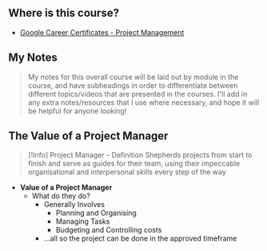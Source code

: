## Where is this course?
- [Google Career Certificates - Project Management](https://www.coursera.org/professional-certificates/google-project-management)

## My Notes
> My notes for this overall course will be laid out by module in the course, and have subheadings in order to differentiate between different topics/videos that are presented in the courses. I'll add in any extra notes/resources that I use where necessary, and hope it will be helpful for anyone looking!


## The Value of a Project Manager
> [!Info] Project Manager - Definition
> Shepherds projects from start to finish and serve as guides for their team, using their impeccable organisational and interpersonal skills every step of the way
- **Value of a Project Manager**
	- What do they do?
		- Generally Involves
			- Planning and Organising
			- Managing Tasks
			- Budgeting and Controlling costs
		- ...all so the project can be done in the approved timeframe

